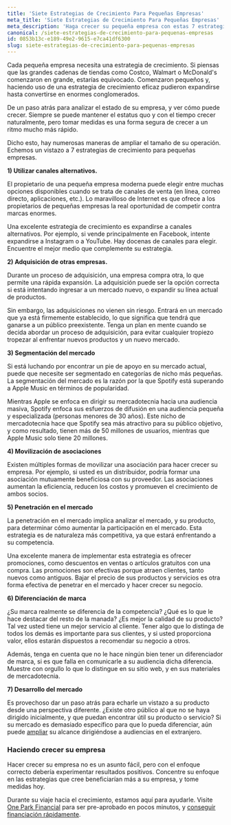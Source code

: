 ```yaml
---
title: 'Siete Estrategias de Crecimiento Para Pequeñas Empresas'
meta_title: 'Siete Estrategias de Crecimiento Para Pequeñas Empresas'
meta_description: 'Haga crecer su pequeña empresa con estas 7 estrategias de crecimiento. Financie su crecimiento con fondos alternativos de One Park Financial.'
canonical: /siete-estrategias-de-crecimiento-para-pequenas-empresas
id: 0853b13c-e189-49e2-9615-e7ca41df6300
slug: siete-estrategias-de-crecimiento-para-pequenas-empresas
---
```

Cada pequeña empresa necesita una estrategia de crecimiento. Si piensas que las grandes cadenas de tiendas como Costco, Walmart o McDonald's comenzaron en grande, estarías equivocado. Comenzaron pequeños y, haciendo uso de una estrategia de crecimiento eficaz pudieron expandirse hasta convertirse en enormes conglomerados.

De un paso atrás para analizar el estado de su empresa, y ver cómo puede crecer. Siempre se puede mantener el estatus quo y con el tiempo crecer naturalmente, pero tomar medidas es una forma segura de crecer a un ritmo mucho más rápido. 

Dicho esto, hay numerosas maneras de ampliar el tamaño de su operación. Echemos un vistazo a 7 estrategias de crecimiento para pequeñas empresas. 

**1)	Utilizar canales alternativos.**

El propietario de una pequeña empresa moderna puede elegir entre muchas opciones disponibles cuando se trata de canales de venta (en línea, correo directo, aplicaciones, etc.). Lo maravilloso de Internet es que ofrece a los propietarios de pequeñas empresas la real oportunidad de competir contra marcas enormes. 

Una excelente estrategia de crecimiento es expandirse a canales alternativos. Por ejemplo, si vende principalmente en Facebook, intente expandirse a Instagram o a YouTube. Hay docenas de canales para elegir. Encuentre el mejor medio que complemente su estrategia. 

**2)	Adquisición de otras empresas.**

Durante un proceso de adquisición, una empresa compra otra, lo que permite una rápida expansión. La adquisición puede ser la opción correcta si está intentando ingresar a un mercado nuevo, o expandir su línea actual de productos. 

Sin embargo, las adquisiciones no vienen sin riesgo. Entrará en un mercado que ya está firmemente establecido, lo que significa que tendrá que ganarse a un público preexistente. Tenga un plan en mente cuando se decida abordar un proceso de adquisición, para evitar cualquier tropiezo tropezar al enfrentar nuevos productos y un nuevo mercado. 

**3)	Segmentación del mercado**

Si está luchando por encontrar un pie de apoyo en su mercado actual, puede que necesite ser  segmentado en categorías de nicho más pequeñas. La segmentación del mercado es la razón por la que Spotify está superando a Apple Music en términos de popularidad.   

Mientras Apple se enfoca en dirigir su mercadotecnia hacia una audiencia masiva, Spotify enfoca sus esfuerzos de difusión en una audiencia pequeña y especializada (personas menores de 30 años). Este nicho de mercadotecnia hace que Spotify sea más atractivo para su público objetivo, y como resultado, tienen más de 50 millones de usuarios, mientras que Apple Music solo tiene 20 millones.

**4)	Movilización de asociaciones**

Existen múltiples formas de movilizar una asociación para hacer crecer su empresa. Por ejemplo, si usted es un distribuidor, podría formar una asociación mutuamente beneficiosa con su proveedor. Las asociaciones aumentan la eficiencia, reducen los costos y promueven el crecimiento de ambos socios.  

**5)	Penetración  en el mercado**

La penetración en el mercado implica analizar el mercado, y su producto, para determinar cómo aumentar la participación en el mercado. Esta estrategia es de naturaleza más competitiva, ya que estará enfrentando a su competencia.

Una excelente manera de implementar esta estrategia es ofrecer promociones, como descuentos en ventas o artículos gratuitos con una compra. Las promociones son efectivas porque atraen clientes, tanto nuevos como antiguos. Bajar el precio de sus productos y servicios es otra forma efectiva de penetrar en el mercado y hacer crecer su negocio. 

**6)	Diferenciación de marca**

¿Su marca realmente se diferencia de la competencia? ¿Qué es lo que le hace destacar del resto de la manada? ¿Es mejor la calidad de su producto? Tal vez usted tiene un mejor servicio al cliente. Tener algo que lo distinga de todos los demás es importante para sus clientes, y si usted proporciona valor, ellos estarán dispuestos a recomendar su negocio a otros. 

Además, tenga en cuenta que no le hace ningún bien tener un diferenciador de marca, si es que falla en comunicarle a su audiencia dicha diferencia. Muestre con orgullo lo que lo distingue en su sitio web, y en sus materiales de mercadotecnia. 

**7)	Desarrollo del mercado**

Es provechoso dar un paso atrás para echarle un vistazo a su producto desde una perspectiva diferente. ¿Existe otro público al que no se haya dirigido inicialmente, y que puedan encontrar útil su producto o servicio? Si su mercado es demasiado específico para que lo pueda diferenciar, aún puede [ampliar](https://www.oneparkfinancial.com/es/articulos/como-un-anticipo-de-efectivo-comercial-ayudarlo-escalar-mas-rapido-que-un-prestamo) su alcance dirigiéndose a audiencias en el extranjero.  

### Haciendo crecer su empresa

Hacer crecer su empresa no es un asunto fácil, pero con el enfoque correcto debería experimentar resultados positivos. Concentre su enfoque en las estrategias que cree beneficiarían más a su empresa, y tome medidas hoy.  

Durante su viaje hacia el crecimiento, estamos aquí para ayudarle. Visite [One Park Financial](https://www.oneparkfinancial.com/es/) para ser pre-aprobado en pocos minutos, y [conseguir financiación rápidamente](https://www.oneparkfinancial.com/es/preaprob).